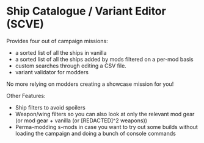 # Ship Catalogue / Variant Editor (SCVE)
 
Provides four out of campaign missions:
- a sorted list of all the ships in vanilla
- a sorted list of all the ships added by mods filtered on a per-mod basis
- custom searches through editing a CSV file.
- variant validator for modders

No more relying on modders creating a showcase mission for you!

Other Features:
- Ship filters to avoid spoilers
- Weapon/wing filters so you can also look at only the relevant mod gear (or mod gear + vanilla (or [REDACTED]^2 weapons))
- Perma-modding s-mods in case you want to try out some builds without loading the campaign and doing a bunch of console commands
